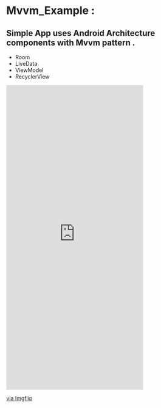 # Mvvm_Example :
## Simple App uses Android Architecture components with Mvvm pattern .
* Room
* LiveData
* ViewModel
* RecyclerView

<div style="width:360px;max-width:100%;"><div style="height:0;padding-bottom:222.22%;position:relative;"><iframe width="360" height="800" style="position:absolute;top:0;left:0;width:100%;height:100%;" frameBorder="0" src="https://imgflip.com/embed/4zno4q"></iframe></div><p><a href="https://imgflip.com/gif/4zno4q">via Imgflip</a></p></div>

